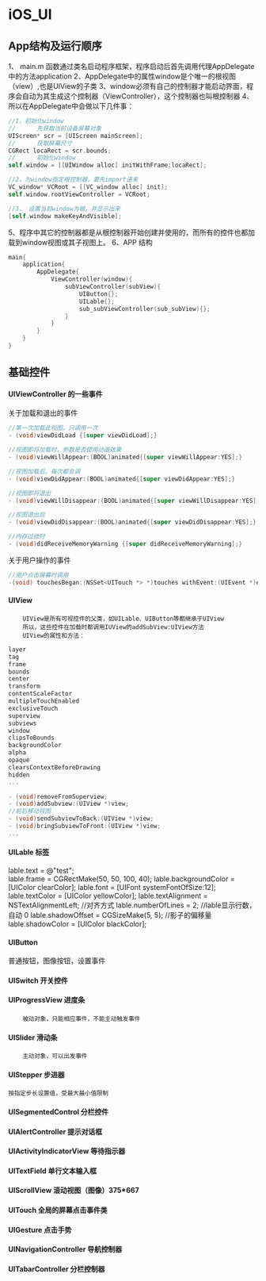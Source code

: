 # iOS_UI

## App结构及运行顺序
1、 main.m 函数通过类名启动程序框架，程序启动后首先调用代理AppDelegate中的方法application
2、AppDelegate中的属性window是个唯一的根视图（view）,也是UIView的子类
3、window必须有自己的控制器才能启动界面，程序会自动为其生成这个控制器（ViewController），这个控制器也叫根控制器
4、所以在AppDelegate中会做以下几件事：
``` Objective-C
//1、初始化window
//      先获取当前设备屏幕对象
UIScreen* scr = [UIScreen mainScreen];
//      获取屏幕尺寸
CGRect locaRect = scr.bounds;
//      初始化window
self.window = [[UIWindow alloc] initWithFrame:locaRect];

//2、为window指定根控制器，要先import进来
VC_window* VCRoot = [[VC_window alloc] init];
self.window.rootViewController = VCRoot;

//3、 设置当前window为根，并显示出来
[self.window makeKeyAndVisible];

```
5、程序中其它的控制器都是从根控制器开始创建并使用的，而所有的控件也都加载到window视图或其子视图上。
6、APP 结构
``` Objective-C
main{
    application{
        AppDelegate{
            ViewController(window){
                subViewController(subView){
                    UIButton{};
                    UILable{};
                    sub_subViewController(sub_subView){};
                }
            }
        }
    }
}
```

## 基础控件

#### UIViewController 的一些事件

关于加载和退出的事件
``` Objective-C
//第一次加载此视图，只调用一次
- (void)viewDidLoad {[super viewDidLoad];}

//视图即将加载时，参数是否使用动画效果
- (void)viewWillAppear:(BOOL)animated{[super viewWillAppear:YES];}

//视图加载后，每次都会调
- (void)viewDidAppear:(BOOL)animated{[super viewDidAppear:YES];}

//视图即将退出
- (void)viewWillDisappear:(BOOL)animated{[super viewWillDisappear:YES];}

//视图退出后
- (void)viewDidDisappear:(BOOL)animated{[super viewDidDisappear:YES];}

//内存过低时
- (void)didReceiveMemoryWarning {[super didReceiveMemoryWarning];}

```
关于用户操作的事件
``` Objective-C
//用户点击屏幕时调用
-(void) touchesBegan:(NSSet<UITouch *> *)touches withEvent:(UIEvent *)event{}
```
#### UIView
        UIView是所有可视控件的父类，如UILable、UIButton等都继承于UIView
        所以，这些控件在加载时都调用IUView的addSubView:UIView方法
        UIView的属性和方法：
``` Objective-C
layer
tag
frame
bounds
center
transform
contentScaleFactor
multipleTouchEnabled
exclusiveTouch
superview
subviews
window
clipsToBounds
backgroundColor
alpha
opaque
clearsContextBeforeDrawing
hidden
...

- (void)removeFromSuperview;
- (void)addSubview:(UIView *)view;
//前后移动视图
- (void)sendSubviewToBack:(UIView *)view;
- (void)bringSubviewToFront:(UIView *)view;
...


```
        

#### UILable 标签
lable.text                       = @"test";                                     
lable.frame                    = CGRectMake(50, 50, 100, 40);
lable.backgroundColor = [UIColor clearColor];
lable.font                       = [UIFont systemFontOfSize:12];
lable.textColor              = [UIColor yellowColor];
lable.textAlignment       = NSTextAlignmentLeft;                     //对齐方式
lable.numberOfLines     = 2;                                                    //lable显示行数，自动 0
lable.shadowOffset       = CGSizeMake(5, 5);                         //影子的偏移量
lable.shadowColor        = [UIColor blackColor];

#### UIButton
普通按钮，图像按钮，设置事件

#### UISwitch 开关控件
#### UIProgressView 进度条
        被动对象，只能相应事件，不能主动触发事件
#### UISlider 滑动条
        主动对象，可以出发事件
        
#### UIStepper 步进器
    按指定步长设置值，受最大最小值限制

####  UISegmentedControl 分栏控件
#### UIAlertController 提示对话框
#### UIActivityIndicatorView 等待指示器
#### UITextField 单行文本输入框
#### UIScrollView 滚动视图（图像）375*667
#### UITouch 全局的屏幕点击事件类 
#### UIGesture 点击手势

#### UINavigationController 导航控制器
#### UITabarController 分栏控制器














